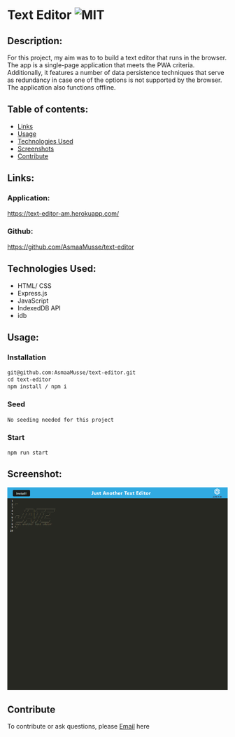 # Text Editor ![MIT](https://img.shields.io/static/v1?label=MIT&message=License&color=orange)

## Description:

For this project, my aim was to to build a text editor that runs in the browser. The app is a single-page application that meets the PWA criteria. Additionally, it features a number of data persistence techniques that serve as redundancy in case one of the options is not supported by the browser. The application also functions offline.

## Table of contents:
- [Links](#links)
- [Usage](#usage)
- [Technologies Used](#technologies-used)
- [Screenshots](#screenshots)
- [Contribute](#contribute)

## Links:
### Application:
https://text-editor-am.herokuapp.com/

### Github:

https://github.com/AsmaaMusse/text-editor

## Technologies Used:

- HTML/ CSS
- Express.js
- JavaScript
- IndexedDB API
- idb

## Usage:

### Installation

```
git@github.com:AsmaaMusse/text-editor.git
cd text-editor
npm install / npm i
```

### Seed

```
No seeding needed for this project
```

### Start

```
npm run start
```

## Screenshot:

![text-editor](./assets/text-editor.jpg)

## Contribute

To contribute or ask questions, please <a href="https://mail.google.com/mail/u/0/?tf=cm&to=asmaamusse03@gmail.com&cc&bcc&su&body&fs=1">Email</a> here
